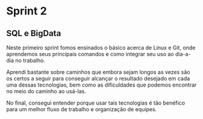 # Sprint 2



## SQL e BigData 

Neste primeiro sprint fomos ensinados o básico acerca de Linux e Git, onde aprendemos seus principais comandos e como integrar seu uso ao dia-a-dia no trabalho.

Aprendi bastante sobre caminhos que embora sejam longos as vezes são os certos a seguir para conseguir alcançar o resultado desejado em cada uma dessas tecnologias, bem como as dificuldades que podemos encontrar no meio do caminho ao usá-las.

No final, consegui entender porque usar tais tecnologias é tão benéfico para um melhor fluxo de trabalho e organização de equipes.


